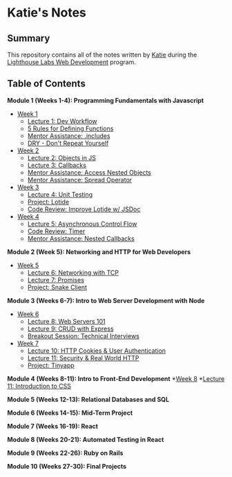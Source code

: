 # Katie's Notes

## Summary

This repository contains all of the notes written by [Katie](https://github.com/katiestruthers) during the [Lighthouse Labs Web Development](https://www.lighthouselabs.ca/en/web-development) program.

## Table of Contents
**Module 1 (Weeks 1-4): Programming Fundamentals with Javascript**
* [Week 1](/Week_1)
  * [Lecture 1: Dev Workflow](/Week_1/L1_Dev_Workflow.md)
  * [5 Rules for Defining Functions](/Week_1/5_Function_Rules.md)
  * [Mentor Assistance: .includes](/Week_1/MA_includes.md)
  * [DRY - Don't Repeat Yourself](/Week_1/Writing_DRY_Code.md)
* [Week 2](/Week_2)
  * [Lecture 2: Objects in JS](/Week_2/L2_Objects_in_JS.md)
  * [Lecture 3: Callbacks](/Week_2/L3_Callbacks.md)
  * [Mentor Assistance: Access Nested Objects](/Week_2/MA_access_nested_objects.md)
  * [Mentor Assistance: Spread Operator](/Week_2/MA_spread_operator.md)
* [Week 3](/Week_3)
  * [Lecture 4: Unit Testing](/Week_3/L4_Unit_Testing.md)
  * [Project: Lotide](https://github.com/katiestruthers/lotide)
  * [Code Review: Improve Lotide w/ JSDoc](/Week_3/CR_lotide.md)
* [Week 4](/Week_4)
  * [Lecture 5: Asynchronous Control Flow](/Week_4/L5_Async_Control_Flow.md)
  * [Code Review: Timer](/Week_4/CR_timer.md)
  * [Mentor Assistance: Nested Callbacks](/Week_4/MA_nested_callback_functions.md)

**Module 2 (Week 5): Networking and HTTP for Web Developers**
* [Week 5](/Week_5)
  * [Lecture 6: Networking with TCP](/Week_5/L6_Networking_with_TCP.md)
  * [Lecture 7: Promises](/Week_5/L7_Promises.md)
  * [Project: Snake Client](https://github.com/katiestruthers/snake-client)

**Module 3 (Weeks 6-7): Intro to Web Server Development with Node**
* [Week 6](/Week_6)
  * [Lecture 8: Web Servers 101](/Week_6/L8_Web_Servers.md)
  * [Lecture 9: CRUD with Express](/Week_6/L9_CRUD_with_Express.md)
  * [Breakout Session: Technical Interviews](/Week_6/Breakout_Tech_Interviews.md)
* [Week 7](/Week_7)
  * [Lecture 10: HTTP Cookies & User Authentication](/Week_7/L10_Cookies.md)
  * [Lecture 11: Security & Real World HTTP](/Week_7/L11_Security.md)
  * [Project: Tinyapp](https://github.com/katiestruthers/tinyapp)

**Module 4 (Weeks 8-11): Intro to Front-End Development**
*[Week 8](/Week_8)
  *[Lecture 11: Introduction to CSS](/Week_8/L12_CSS.md)

**Module 5 (Weeks 12-13): Relational Databases and SQL**

**Module 6 (Weeks 14-15): Mid-Term Project**

**Module 7 (Weeks 16-19): React**

**Module 8 (Weeks 20-21): Automated Testing in React**

**Module 9 (Weeks 22-26): Ruby on Rails**

**Module 10 (Weeks 27-30): Final Projects**